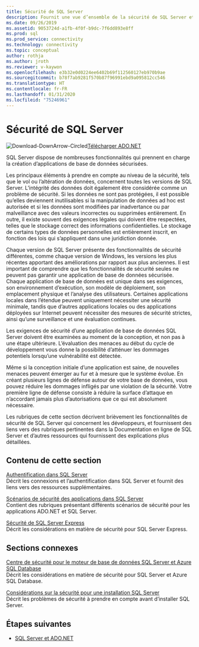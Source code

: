 ```yaml
---
title: Sécurité de SQL Server
description: Fournit une vue d’ensemble de la sécurité de SQL Server et des scénarios d’application pour créer des applications ADO.NET sécurisées qui ciblent SQL Server.
ms.date: 09/26/2019
ms.assetid: 9053724d-a1fb-4f0f-b9dc-7f6dd893e8ff
ms.prod: sql
ms.prod_service: connectivity
ms.technology: connectivity
ms.topic: conceptual
author: rothja
ms.author: jroth
ms.reviewer: v-kaywon
ms.openlocfilehash: e3b32e0d0224ee6402b69f112560127eb970b9ae
ms.sourcegitcommit: b78f7ab9281f570b87f96991ebd9a095812cc546
ms.translationtype: HT
ms.contentlocale: fr-FR
ms.lasthandoff: 01/31/2020
ms.locfileid: "75246961"
---
```

# <a name="sql-server-security"></a>Sécurité de SQL Server

![Download-DownArrow-Circled](../../../ssdt/media/download.png)[Télécharger ADO.NET](../../sql-connection-libraries.md#anchor-20-drivers-relational-access)

SQL Server dispose de nombreuses fonctionnalités qui prennent en charge la création d’applications de base de données sécurisées.  
  
Les principaux éléments à prendre en compte au niveau de la sécurité, tels que le vol ou l’altération de données, concernent toutes les versions de SQL Server. L’intégrité des données doit également être considérée comme un problème de sécurité. Si les données ne sont pas protégées, il est possible qu’elles deviennent inutilisables si la manipulation de données ad hoc est autorisée et si les données sont modifiées par inadvertance ou par malveillance avec des valeurs incorrectes ou supprimées entièrement. En outre, il existe souvent des exigences légales qui doivent être respectées, telles que le stockage correct des informations confidentielles. Le stockage de certains types de données personnelles est entièrement inscrit, en fonction des lois qui s’appliquent dans une juridiction donnée.  
  
Chaque version de SQL Server présente des fonctionnalités de sécurité différentes, comme chaque version de Windows, les versions les plus récentes apportant des améliorations par rapport aux plus anciennes. Il est important de comprendre que les fonctionnalités de sécurité seules ne peuvent pas garantir une application de base de données sécurisée. Chaque application de base de données est unique dans ses exigences, son environnement d’exécution, son modèle de déploiement, son emplacement physique et l’analyse des utilisateurs. Certaines applications locales dans l’étendue peuvent uniquement nécessiter une sécurité minimale, tandis que d’autres applications locales ou des applications déployées sur Internet peuvent nécessiter des mesures de sécurité strictes, ainsi qu’une surveillance et une évaluation continues.  
  
Les exigences de sécurité d’une application de base de données SQL Server doivent être examinées au moment de la conception, et non pas à une étape ultérieure. L’évaluation des menaces au début du cycle de développement vous donne la possibilité d’atténuer les dommages potentiels lorsqu’une vulnérabilité est détectée.  
  
Même si la conception initiale d’une application est saine, de nouvelles menaces peuvent émerger au fur et à mesure que le système évolue. En créant plusieurs lignes de défense autour de votre base de données, vous pouvez réduire les dommages infligés par une violation de la sécurité. Votre première ligne de défense consiste à réduire la surface d’attaque en n’accordant jamais plus d’autorisations que ce qui est absolument nécessaire.  
  
Les rubriques de cette section décrivent brièvement les fonctionnalités de sécurité de SQL Server qui concernent les développeurs, et fournissent des liens vers des rubriques pertinentes dans la Documentation en ligne de SQL Server et d’autres ressources qui fournissent des explications plus détaillées.  
  
## <a name="in-this-section"></a>Contenu de cette section  
[Authentification dans SQL Server](authentication-sql-server.md)  
Décrit les connexions et l’authentification dans SQL Server et fournit des liens vers des ressources supplémentaires. 
  
[Scénarios de sécurité des applications dans SQL Server](application-security-scenarios-sql-server.md)  
Contient des rubriques présentant différents scénarios de sécurité pour les applications ADO.NET et SQL Server.  
  
[Sécurité de SQL Server Express](sql-server-express-security.md)  
Décrit les considérations en matière de sécurité pour SQL Server Express.  
  
## <a name="related-sections"></a>Sections connexes  
[Centre de sécurité pour le moteur de base de données SQL Server et Azure SQL Database](../../../relational-databases/security/security-center-for-sql-server-database-engine-and-azure-sql-database.md)  
Décrit les considérations en matière de sécurité pour SQL Server et Azure SQL Database.

[Considérations sur la sécurité pour une installation SQL Server](../../../sql-server/install/security-considerations-for-a-sql-server-installation.md)  
Décrit les problèmes de sécurité à prendre en compte avant d’installer SQL Server.

## <a name="next-steps"></a>Étapes suivantes
- [SQL Server et ADO.NET](index.md)
